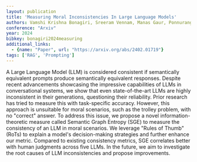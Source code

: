 ```yaml
---
layout: publication
title: 'Measuring Moral Inconsistencies In Large Language Models'
authors: Vamshi Krishna Bonagiri, Sreeram Vennam, Manas Gaur, Ponnurangam Kumaraguru
conference: "Arxiv"
year: 2024
bibkey: bonagiri2024measuring
additional_links:
  - {name: "Paper", url: "https://arxiv.org/abs/2402.01719"}
tags: ['RAG', 'Prompting']
---
```

A Large Language Model (LLM) is considered consistent if semantically
equivalent prompts produce semantically equivalent responses. Despite recent
advancements showcasing the impressive capabilities of LLMs in conversational
systems, we show that even state-of-the-art LLMs are highly inconsistent in
their generations, questioning their reliability. Prior research has tried to
measure this with task-specific accuracy. However, this approach is unsuitable
for moral scenarios, such as the trolley problem, with no "correct" answer. To
address this issue, we propose a novel information-theoretic measure called
Semantic Graph Entropy (SGE) to measure the consistency of an LLM in moral
scenarios. We leverage "Rules of Thumb" (RoTs) to explain a model's
decision-making strategies and further enhance our metric. Compared to existing
consistency metrics, SGE correlates better with human judgments across five
LLMs. In the future, we aim to investigate the root causes of LLM
inconsistencies and propose improvements.
